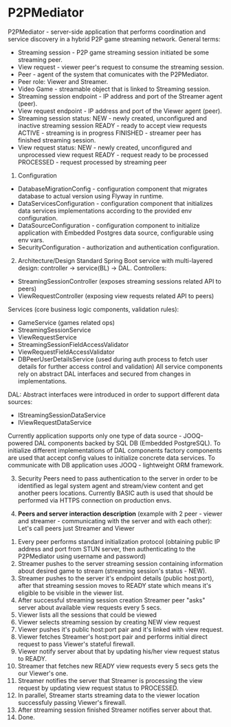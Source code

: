# P2PMediator
P2PMediator - server-side application that performs coordination and service discovery in a hybrid P2P game streaming network.
General terms:
- Streaming session - P2P game streaming session initiated be some streaming peer.
- View request - viewer peer's request to consume the streaming session.
- Peer - agent of the system that comunicates with the P2PMediator.
- Peer role: Viewer and Streamer.
- Video Game - streamable object that is linked to Streaming session.
- Streaming session endpoint - IP address and port of the Streamer agent (peer).
- View request endpoint - IP address and port of the Viewer agent (peer).
- Streaming session status:
NEW - newly created, unconfigured and inactive streaming session
READY - ready to accept view requests
ACTIVE - streaming is in progress
FINISHED - streamer peer has finished streaming session.
- View request status:
NEW - newly created, unconfigured and unprocessed view request
READY - request ready to be processed
PROCESSED - request processed by streaming peer

1) Configuration
- DatabaseMigrationConfig - configuration component that migrates database to actual version using Flyway in runtime.
- DataServicesConfiguration - configuration component that initializes data services implementations according to the provided env configuration.
- DataSourceConfiguration - configuration component to initialize application with Embedded Postgres data source, configurable using env vars.
- SecurityConfiguration - authorization and authentication configuration.

2) Architecture/Design
Standard Spring Boot service with multi-layered design:
controller -> service(BL) -> DAL.
Controllers:
- StreamingSessionController (exposes streaming sessions related API to peers)
- ViewRequestController (exposing view requests related API to peers)

Services (core business logic components, validation rules):
- GameService (games related ops)
- StreamingSessionService
- ViewRequestService
- StreamingSessionFieldAccessValidator
- ViewRequestFieldAccessValidator
- DBPeerUserDetailsService (used during auth process to fetch user details for further access control and validation)
All service components rely on abstract DAL interfaces and secured from changes in implementations.

DAL:
Abstract interfaces were introduced in order to support different data sources:
- IStreamingSessionDataService
- IViewRequestDataService

Currently application supports only one type of data source - JOOQ-powered DAL components backed by SQL DB (Embedded PostgreSQL).
To initialize different implementations of DAL components factory components are used that accept config values to initialize concrete data services.
To communicate with DB application uses JOOQ - lightweight ORM framework.


3) Security
Peers need to pass authentication to the server in order to be identified as legal system agent and stream/view content and get another peers locations. Currently BASIC auth is used that should be performed via HTTPS connection on production envs.


4) **Peers and server interaction description** (example with 2 peer - viewer and streamer - communicating with the server and with each other):
Let's call peers just Streamer and Viewer
1. Every peer performs standard initialization protocol (obtaining public IP address and port from STUN server, then authenticating to the P2PMediator using username and password)
2. Streamer pushes to the server streaming session containing information about desired game to stream (streaming session's status - NEW).
3. Streamer pushes to the server it's endpoint details (public host:port), after that streaming session moves to READY state which means it's eligible to be visible in the viewer list.
4. After successful streaming session creation Streamer peer "asks" server about available view requests every 5 secs.
4. Viewer lists all the sessions that could be viewed
5. Viewer selects streaming session by creating NEW view request
6. Viewer pushes it's public host:port pair and it's linked with view request.
7. Viewer fetches Streamer's host:port pair and performs initial direct request to pass Viewer's stateful firewall.
8. Viewer notify server about that by updating his/her view request status to READY.
9. Streamer that fetches new READY view requests every 5 secs gets the our Viewer's one.
10. Streamer notifies the server that Streamer is processing the view request by updating view request status to PROCESSED.
11. In parallel, Streamer starts streaming data to the viewer location successfuly passing Viewer's firewall.
12. After streaming session finished Streamer notifies server about that.
13. Done.
